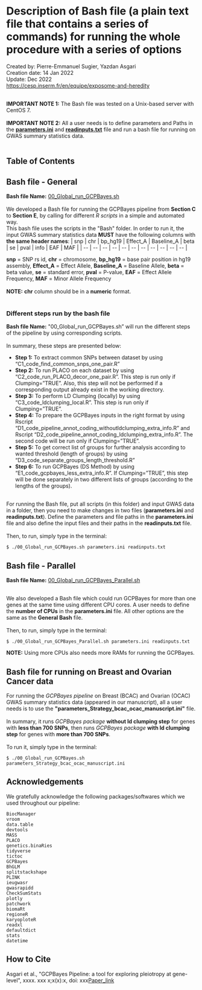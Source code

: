 # Description of Bash file (a plain text file that contains a series of commands) for running the whole procedure with a series of options
Created by: Pierre-Emmanuel Sugier, Yazdan Asgari<br>
Creation date: 14 Jan 2022<br>
Update: Dec 2022<br>
https://cesp.inserm.fr/en/equipe/exposome-and-heredity
<br>
<br>


**IMPORTANT NOTE 1:** The Bash file was tested on a Unix-based server with CentOS 7.
<br>
<br>
**IMPORTANT NOTE 2:** All a user needs is to define parameters and Paths in the [**parameters.ini**](../0_Codes/Bash) and [**readinputs.txt**](../0_Codes/Bash) file and run a bash file for running on GWAS summary statistics data. 
<br>
<br>

## Table of Contents


## Bash file - General
**Bash file Name:** [00_Global_run_GCPBayes.sh](../0_Codes/Bash)
<br><br>
We developed a Bash file for running the GCPBayes pipeline from **Section C** to **Section E**, by calling for different *R scripts* in a simple and automated way. 
<br>
This bash file uses the scripts in the "Bash" folder. In order to run it, the input GWAS summary statistics data **MUST** have the following columns with **the same header names**:
| snp	| chr	| bp_hg19	| Effect_A | Baseline_A | beta | se | pval | info | EAF | MAF |
| -- | -- | -- | -- | -- | -- | -- | -- | -- | -- | -- |

**snp** = SNP rs id, **chr** = chromosome, **bp_hg19** = base pair position in hg19 assembly, **Effect_A** = Effect Allele, **Baseline_A** = Baseline Allele, **beta** = beta value, **se** = standard error, **pval** = P-value, **EAF** = Effect Allele Frequency, **MAF** = Minor Allele Frequency
<br><br>
**NOTE:** **chr** column should be in a **numeric** format.
<br><br>

### Different steps run by the bash file
**Bash file Name:** "00_Global_run_GCPBayes.sh” will run the different steps of the pipeline by using corresponding scripts. 
<br><br>
In summary, these steps are presented below:
- **Step 1:** To extract common SNPs between dataset by using “C1_code_find_common_snps_one_pair.R”
- **Step 2:** To run PLACO on each dataset by using “C2_code_run_PLACO_decor_one_pair.R”. This step is run only if Clumping=”TRUE”. Also, this step will not be performed if a corresponding output already exist in the working directory.
- **Step 3:** To perform LD Clumping (locally) by using “C3_code_ldclumping_local.R”. This step is run only if Clumping=”TRUE”.
- **Step 4:** To prepare the GCPBayes inputs in the right format by using Rscript “D1_code_pipeline_annot_coding_withoutldclumping_extra_info.R” and Rscript “D2_code_pipeline_annot_coding_ldclumping_extra_info.R”. The second code will be run only if Clumping=”TRUE”.
- **Step 5:** To get correct list of groups for further analysis according to wanted threshold (length of groups) by using “D3_code_separate_groups_length_threshold.R”
- **Step 6:** To run GCPBayes (DS Method) by using “E1_code_gcpbayes_less_extra_info.R”. If Clumping=”TRUE”, this step will be done separately in two different lists of groups (according to the lengths of the groups).
<br><br>

For running the Bash file, put all scripts (in this folder) and input GWAS data in a folder, then you need to make changes in two files (**parameters.ini** and **readinputs.txt**). Define the parameters and file paths in the **parameters.ini** file and also define the input files and their paths in the **readinputs.txt** file.
<br><br>
Then, to run, simply type in the terminal:
~~~
$ ./00_Global_run_GCPBayes.sh parameters.ini readinputs.txt
~~~

## Bash file - Parallel
**Bash file Name:** [00_Global_run_GCPBayes_Parallel.sh](../0_Codes/Bash_Parallel)
<br><br>

We also developed a Bash file which could run GCPBayes for more than one genes at the same time using different CPU cores. A user needs to define the **number of CPUs** in the **parameters.ini** file. All other options are the same as the **General Bash** file.
<br><br>
Then, to run, simply type in the terminal:
~~~
$ ./00_Global_run_GCPBayes_Parallel.sh parameters.ini readinputs.txt
~~~

**NOTE:** Using more CPUs also needs more RAMs for running the GCPBayes.

## Bash file for running on Breast and Ovarian Cancer data
For running the *GCPBayes pipeline* on Breast (BCAC) and Ovarian (OCAC) GWAS summary statistics data (appeared in our manuscript), all a user needs is to use the **"parameters_Strategy_bcac_ocac_manuscript.ini"** file.
<br><br>
In summary, it runs *GCPBayes package* **without ld clumping step** for genes with **less than 700 SNPs**, then runs *GCPBayes package* **with ld clumping step** for genes with **more than 700 SNPs**.
<br><br>
To run it, simply type in the terminal:
~~~
$ ./00_Global_run_GCPBayes.sh parameters_Strategy_bcac_ocac_manuscript.ini
~~~

## Acknowledgements 
We gratefully acknowledge the following packages/softwares which we used throughout our pipeline:
```
BiocManager
vroom
data.table
devtools
MASS
PLACO
genetics.binaRies
tidyverse
tictoc
GCPBayes
BhGLM
splitstackshape
PLINK
ieugwasr
gwasrapidd
CheckSumStats
plotly
patchwork
biomaRt
regioneR
karyoploteR
readxl
defaultdict
stats
datetime
```
## How to Cite
Asgari et al., "GCPBayes Pipeline: a tool for exploring pleiotropy at gene-level", xxxx. xxx x;x(x):x, doi: xxx[Paper_link](https://..../)
